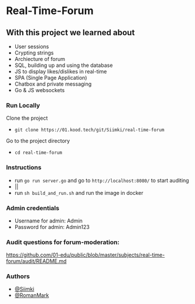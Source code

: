 # Real-Time-Forum

## With this project we learned about

- User sessions
- Crypting strings
- Archiecture of forum
- SQL, building up and using the database
- JS to display likes/dislikes in real-time
- SPA (Single Page Application)
- Chatbox and private messaging
- Go & JS websockets

### Run Locally

Clone the project

- `git clone https://01.kood.tech/git/Siimki/real-time-forum`

Go to the project directory

- `cd real-time-forum`

### Instructions

- run `go run server.go` and go to `http://localhost:8080/` to start auditing
- ||
- run `sh build_and_run.sh` and run the image in docker

### Admin credentials

- Username for admin: Admin
- Password for admin: Admin123

### Audit questions for forum-moderation:

https://github.com/01-edu/public/blob/master/subjects/real-time-forum/audit/README.md

### Authors

- [@Siimki](https://01.kood.tech/git/Siimki)
- [@RomanMark](https://01.kood.tech/git/RomaMarkilov)
